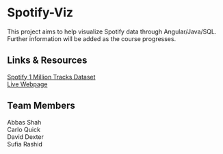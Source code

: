 # Spotify-Viz
This project aims to help visualize Spotify data through Angular/Java/SQL. Further information will be added as the course progresses.

## Links & Resources
[Spotify 1 Million Tracks Dataset](https://www.kaggle.com/datasets/amitanshjoshi/spotify-1million-tracks "Kaggle Link")  
[Live Webpage](https://azel-s.github.io/spotify-viz/ "Spotify Viz")

## Team Members
Abbas Shah  
Carlo Quick  
David Dexter  
Sufia Rashid  